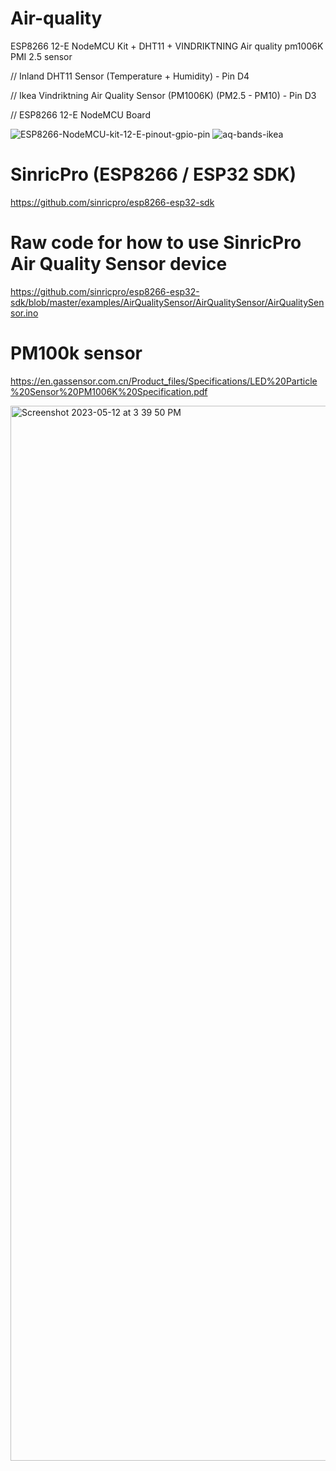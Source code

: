 # Air-quality
ESP8266 12-E NodeMCU Kit + DHT11 + VINDRIKTNING Air quality pm1006K PMI 2.5 sensor

// Inland DHT11 Sensor (Temperature + Humidity) - Pin D4

// Ikea Vindriktning Air Quality Sensor (PM1006K) (PM2.5 - PM10) - Pin D3

// ESP8266 12-E NodeMCU Board


![ESP8266-NodeMCU-kit-12-E-pinout-gpio-pin](https://github.com/cemdede/Air-quality/assets/14031604/34a9b40c-f285-4801-812c-c6b0c70e548b)
![aq-bands-ikea](https://github.com/cemdede/Air-quality/assets/14031604/e256cda1-6083-4e1b-9431-57d8508da724)

# SinricPro (ESP8266 / ESP32 SDK) 
https://github.com/sinricpro/esp8266-esp32-sdk


# Raw code for how to use SinricPro Air Quality Sensor device
https://github.com/sinricpro/esp8266-esp32-sdk/blob/master/examples/AirQualitySensor/AirQualitySensor/AirQualitySensor.ino

# PM100k sensor
https://en.gassensor.com.cn/Product_files/Specifications/LED%20Particle%20Sensor%20PM1006K%20Specification.pdf

<img width="1688" alt="Screenshot 2023-05-12 at 3 39 50 PM" src="https://github.com/cemdede/Air-quality/assets/14031604/a756ae9a-9d3e-413c-b112-bc9a024aa091">
